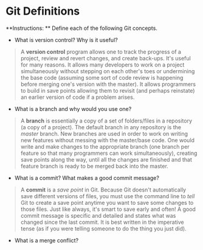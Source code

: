 # Git Definitions

**Instructions: ** Define each of the following Git concepts.

* What is version control?  Why is it useful?

> A **version control** program allows one to track the progress of a project, review and revert changes, and create back-ups. It's useful for many reasons. It allows many developers to work on a project simultaneously without stepping on each other's toes or undermining the base code (assuming some sort of code review is happening before merging one's version with the master). It allows programmers to build in save points allowing them to revisit (and perhaps reinstate) an earlier version of code if a problem arises.

* What is a branch and why would you use one?

> A **branch** is essentially a copy of a set of folders/files in a repository (a copy of a project). The default branch in any repository is the *master* branch. New branches are used in order to work on writing new features without messing with the master/base code. One would write and make changes to the appropriate branch (one branch per feature so that many programmers can work simultaneously), creating save points along the way, until all the changes are finished and that feature branch is ready to be merged back into the master.

* What is a commit? What makes a good commit message?

> A **commit** is a *save point* in Git. Because Git doesn't automatically save different versions of files, you must use the command line to *tell* Git to create a save point anytime you want to save some changes to those files. Just like always, it's smart to save early and often! A good commit message is specific and detailed and states what was changed since the last commit. It is best written in the imperative tense (as if you were telling someone to do the thing you just did).

* What is a merge conflict?